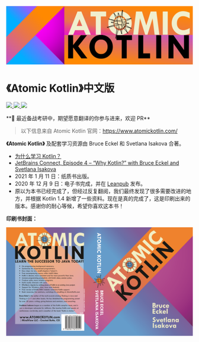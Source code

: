 <a href="https://www.angus-liu.cn/Atomic-Kotlin-zh/">
  <img alt="Atomic Kotlin Banner" src="./assets/AtomicKotlinBanner.png"/>
</a>

# 《Atomic Kotlin》中文版

<p>
  <a href="./LICENSE">
    <img src="https://img.shields.io/github/license/Angus-Liu/Atomic-Kotlin-zh?style=flat-square"/>
  </a>
  <a href="https://www.angus-liu.cn/Atomic-Kotlin-zh/">
    <img src="https://img.shields.io/badge/Website-Atomic--Kotlin--zh-informational?style=flat-square"/>
  </a>
  <a href="https://travis-ci.com/github/Angus-Liu/Atomic-Kotlin-zh">
    <img src="https://img.shields.io/travis/com/Angus-Liu/Atomic-Kotlin-zh/main?style=flat-square"/>
  </a>
</p>
**🤗 最近备战考研中，期望愿意翻译的你参与进来，欢迎 PR**

> 以下信息来自 Atomic Kotlin 官网：https://www.atomickotlin.com/

**《Atomic Kotlin》** 及配套学习资源由 Bruce Eckel 和 Svetlana Isakova 合著。

- [为什么学习 Kotlin？](https://blog.jetbrains.com/kotlin/2021/04/why-learn-kotlin/)
- [JetBrains Connect, Episode 4 – “Why Kotlin?” with Bruce Eckel and Svetlana Isakova](https://www.youtube.com/watch?v=0V-qp-qpjzU)
- 2021 年 1 月 11 日：纸质书出版。
- 2020 年 12 月 9 日：电子书完成，并在 [Leanpub](https://leanpub.com/AtomicKotlin) 发布。
- 原以为本书已经完成了，但经过反复翻阅，我们最终发现了很多需要改进的地方，并根据 Kotlin 1.4 新增了一些资料。现在是真的完成了，这是印刷出来的版本。感谢你的耐心等候，希望你喜欢这本书！

**印刷书封面：**

![Atomic Kotlin Book Cover](./assets/BookCover.png)
